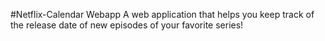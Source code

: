 #Netflix-Calendar Webapp
A web application that helps you keep track of the release date of new episodes of your favorite series!
